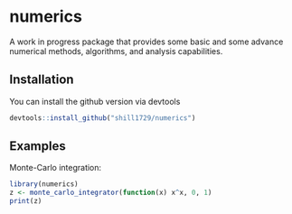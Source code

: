 
# numerics

<!-- badges: start -->
<!-- badges: end -->

A work in progress package that provides some basic and some advance numerical methods, algorithms, and analysis capabilities.

## Installation

You can install the github version via devtools

``` r
devtools::install_github("shill1729/numerics")
```

## Examples

Monte-Carlo integration:

``` r
library(numerics)
z <- monte_carlo_integrator(function(x) x^x, 0, 1)
print(z)
```


